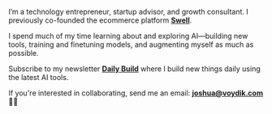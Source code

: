I’m a technology entrepreneur, startup advisor, and growth consultant. I previously co-founded the ecommerce platform [**Swell**](https://swell.is). 

I spend much of my time learning about and exploring AI—building new tools, training and finetuning models, and augmenting myself as much as possible. 

Subscribe to my newsletter [**Daily Build**](https://dailybuild.co) where I build new things daily using the latest AI tools.

If you're interested in collaborating, send me an email: **joshua@voydik.com** ✌🏼
